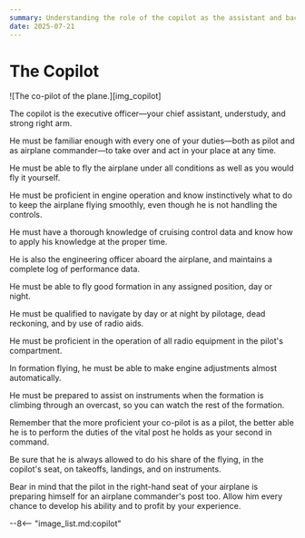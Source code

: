```yaml
---
summary: Understanding the role of the copilot as the assistant and backup to the pilot.
date: 2025-07-21
---
```


# The Copilot

![The co-pilot of the plane.][img_copilot]

The copilot is the executive officer—your chief assistant, understudy, and strong right arm.

He must be familiar enough with every one of your duties—both as pilot and as airplane commander—to take over and act in your place at any time.

He must be able to fly the airplane under all conditions as well as you would fly it yourself.

He must be proficient in engine operation and know instinctively what to do to keep the airplane flying smoothly, even though he is not handling the controls.

He must have a thorough knowledge of cruising control data and know how to apply his knowledge at the proper time.

He is also the engineering officer aboard the airplane, and maintains a complete log of performance data.

He must be able to fly good formation in any assigned position, day or night.

He must be qualified to navigate by day or at night by pilotage, dead reckoning, and by use of radio aids.

He must be proficient in the operation of all radio equipment in the pilot's compartment.

In formation flying, he must be able to make engine adjustments almost automatically.

He must be prepared to assist on instruments when the formation is climbing through an overcast, so you can watch the rest of the formation.

Remember that the more proficient your co-pilot is as a pilot, the better able he is to perform the duties of the vital post he holds as your second in command.

Be sure that he is always allowed to do his share of the flying, in the copilot's seat, on takeoffs, landings, and on instruments.

Bear in mind that the pilot in the right-hand seat of your airplane is preparing himself for an airplane commander's post too. Allow him every chance to develop his ability and to profit by your experience.

<!-- links -->
--8<-- "image_list.md:copilot"